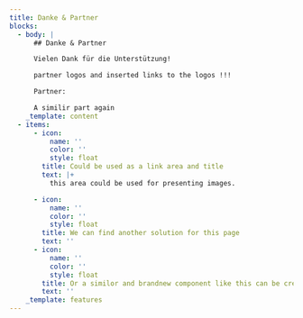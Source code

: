 ```yaml
---
title: Danke & Partner
blocks:
  - body: |
      ## Danke & Partner

      Vielen Dank für die Unterstützung!

      partner logos and inserted links to the logos !!!

      Partner:

      A similir part again
    _template: content
  - items:
      - icon:
          name: ''
          color: ''
          style: float
        title: Could be used as a link area and title
        text: |+
          this area could be used for presenting images.

      - icon:
          name: ''
          color: ''
          style: float
        title: We can find another solution for this page
        text: ''
      - icon:
          name: ''
          color: ''
          style: float
        title: Or a similor and brandnew component like this can be created
        text: ''
    _template: features
---
```









